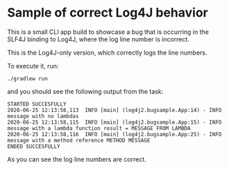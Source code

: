 # Sample of correct Log4J behavior

This is a small CLI app build to showcase a bug that is occurring in the SLF4J binding
to Log4J, where the log line number is incorrect.

This is the Log4J-only version, which correctly logs the line numbers.

To execute it, run:

    ./gradlew run

and you should see the following output from the task:

    STARTED SUCCESFULLY
    2020-06-25 12:13:58,113  INFO [main] (log4j2.bugsample.App:14) - INFO message with no lambdas
    2020-06-25 12:13:58,115  INFO [main] (log4j2.bugsample.App:15) - INFO message with a lambda function result = MESSAGE FROM LAMBDA
    2020-06-25 12:13:58,116  INFO [main] (log4j2.bugsample.App:25) - INFO message with a method reference METHOD MESSAGE
    ENDED SUCCESFULLY

As you can see the log line numbers are correct.
